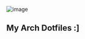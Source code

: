 ![image](https://github.com/user-attachments/assets/929edf34-a2fb-4549-bd42-70a1b7749a2f)

## My Arch Dotfiles :]
